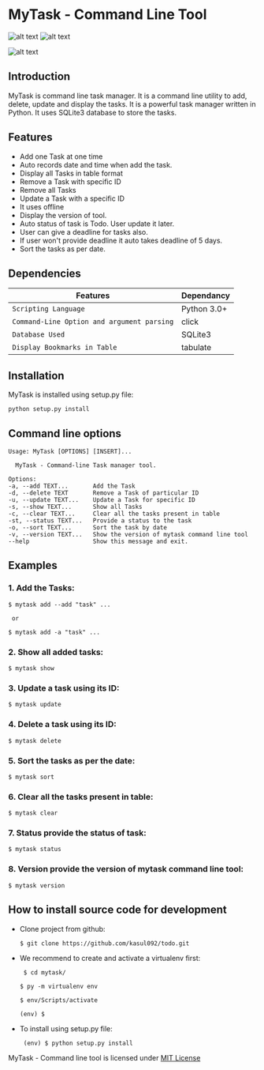 
# MyTask - Command Line Tool


![alt text][Python]  ![alt text][license]


![alt text][logo]

[logo]:https://user-images.githubusercontent.com/82323267/124240926-e31e5700-db38-11eb-9125-26ed3b21442b.png


## Introduction

MyTask is command line task manager. It is a command line utility to add, delete, update and display the tasks. It is a powerful task manager written in Python. It uses SQLite3 database to store the tasks.


## Features

* Add one Task at one time
* Auto records date and time when add the task.
* Display all Tasks in table format
* Remove a Task with specific ID
* Remove all Tasks
* Update a Task with a specific ID
* It uses offline
* Display the version of tool.
* Auto status of task is Todo. User update it later.
* User can give a deadline for tasks also.
* If user won't provide deadline it auto takes deadline of 5 days. 
* Sort the tasks as per date.


## Dependencies

| Features | Dependancy |
|---|---|
| ``Scripting Language`` | Python 3.0+
| ``Command-Line Option and argument parsing`` | click
| ``Database Used`` | SQLite3
| ``Display Bookmarks in Table`` | tabulate |


## Installation

MyTask is installed using setup.py file:



    python setup.py install

## Command line options


    Usage: MyTask [OPTIONS] [INSERT]...

      MyTask - Command-line Task manager tool.

    Options:
    -a, --add TEXT...       Add the Task 
    -d, --delete TEXT       Remove a Task of particular ID
    -u, --update TEXT...    Update a Task for specific ID
    -s, --show TEXT...      Show all Tasks
    -c, --clear TEXT...     Clear all the tasks present in table
    -st, --status TEXT...   Provide a status to the task
    -o, --sort TEXT...      Sort the task by date
    -v, --version TEXT...   Show the version of mytask command line tool
    --help                  Show this message and exit.


## Examples

### 1. **Add** the Tasks:


    $ mytask add --add "task" ...
     
     or
     
    $ mytask add -a "task" ...



### 2. **Show** all added tasks:

     
    $ mytask show

### 3. **Update** a task using its ID:

    $ mytask update

### 4. **Delete** a task using its ID:

    $ mytask delete

### 5. **Sort** the tasks as per the date:

    $ mytask sort

### 6. **Clear** all the tasks present in table:

    $ mytask clear

### 7. **Status** provide the status of task:

    $ mytask status

### 8. **Version** provide the version of mytask command line tool:

    $ mytask version


## How to install source code for development

* Clone project from github:



      $ git clone https://github.com/kasul092/todo.git

* We recommend to create and activate a virtualenv first:

   

       $ cd mytask/

      $ py -m virtualenv env

      $ env/Scripts/activate

      (env) $

* To install using setup.py file:



       (env) $ python setup.py install



MyTask - Command line tool is licensed under [MIT License](https://github.com/kasul092/todo/blob/main/LICENSE)





[Python]:https://img.shields.io/badge/python-3.6-blue.svg



[license]:https://img.shields.io/badge/license-MIT-yellow.svg?maxAge=2592000


